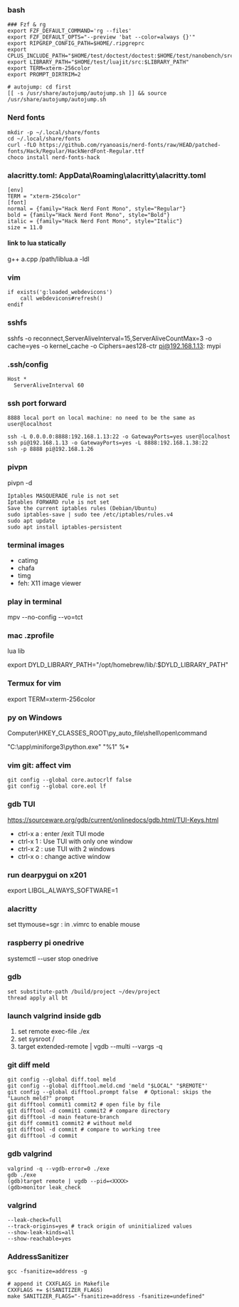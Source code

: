 ### bash
```
### Fzf & rg
export FZF_DEFAULT_COMMAND='rg --files'
export FZF_DEFAULT_OPTS="--preview 'bat --color=always {}'"
export RIPGREP_CONFIG_PATH=$HOME/.ripgreprc
export CPLUS_INCLUDE_PATH="$HOME/test/doctest/doctest:$HOME/test/nanobench/src/include:$HOME/test/FakeIt/single_header/doctest:$HOME/test/json/single_include:$HOME/test/stb:$HOME/test/LuaBridge/Source:$HOME/test/LuaBridge/Source/LuaBridge:$HOME/test/luajit/src:$CPLUS_INCLUDE_PATH"
export LIBRARY_PATH="$HOME/test/luajit/src:$LIBRARY_PATH"
export TERM=xterm-256color
export PROMPT_DIRTRIM=2

# autojump: cd first
[[ -s /usr/share/autojump/autojump.sh ]] && source /usr/share/autojump/autojump.sh
```

### Nerd fonts
```
mkdir -p ~/.local/share/fonts
cd ~/.local/share/fonts
curl -fLO https://github.com/ryanoasis/nerd-fonts/raw/HEAD/patched-fonts/Hack/Regular/HackNerdFont-Regular.ttf
choco install nerd-fonts-hack
```

### alacritty.toml: AppData\Roaming\alacritty\alacritty.toml
```
[env]
TERM = "xterm-256color"
[font]
normal = {family="Hack Nerd Font Mono", style="Regular"}
bold = {family="Hack Nerd Font Mono", style="Bold"}
italic = {family="Hack Nerd Font Mono", style="Italic"}
size = 11.0
```

#### link to lua statically
g++ a.cpp /path/liblua.a -ldl

### vim
```
if exists('g:loaded_webdevicons')
    call webdevicons#refresh() 
endif

```

### sshfs
sshfs -o reconnect,ServerAliveInterval=15,ServerAliveCountMax=3 -o cache=yes -o kernel_cache  -o Ciphers=aes128-ctr  pi@192.168.1.13: mypi

### .ssh/config
```
Host *
  ServerAliveInterval 60
```

### ssh port forward
```
8888 local port on local machine: no need to be the same as user@localhost

ssh -L 0.0.0.0:8888:192.168.1.13:22 -o GatewayPorts=yes user@localhost
ssh pi@192.168.1.13 -o GatewayPorts=yes -L 8888:192.168.1.38:22
ssh -p 8888 pi@192.168.1.26
```

### pivpn
pivpn -d
```
Iptables MASQUERADE rule is not set
Iptables FORWARD rule is not set
Save the current iptables rules (Debian/Ubuntu)
sudo iptables-save | sudo tee /etc/iptables/rules.v4
sudo apt update
sudo apt install iptables-persistent
```

### terminal images
* catimg
* chafa
* timg
* feh: X11 image viewer

### play in terminal
mpv --no-config --vo=tct <your videofile>

### mac .zprofile
lua lib

export DYLD_LIBRARY_PATH="/opt/homebrew/lib/:$DYLD_LIBRARY_PATH"

### Termux for vim
export TERM=xterm-256color

### py on Windows
Computer\HKEY_CLASSES_ROOT\py_auto_file\shell\open\command

"C:\app\miniforge3\python.exe" "%1" %*

### vim git: affect vim
```
git config --global core.autocrlf false
git config --global core.eol lf
```

### gdb TUI
https://sourceware.org/gdb/current/onlinedocs/gdb.html/TUI-Keys.html
* ctrl-x a : enter /exit TUI mode
* ctrl-x 1 : Use TUI with only one window
* ctrl-x 2 : use TUI with 2 windows
* ctrl-x o : change active window

### run dearpygui on x201
export LIBGL_ALWAYS_SOFTWARE=1

### alacritty
set ttymouse=sgr : in .vimrc to enable mouse 

### raspberry pi onedrive
systemctl --user stop onedrive

### gdb
```
set substitute-path /build/project ~/dev/project
thread apply all bt
```
### launch valgrind inside gdb
1. set remote exec-file ./ex
2. set sysroot /
3. target extended-remote | vgdb --multi --vargs -q

### git diff meld
```
git config --global diff.tool meld
git config --global difftool.meld.cmd 'meld "$LOCAL" "$REMOTE"'
git config --global difftool.prompt false  # Optional: skips the "Launch meld?" prompt
git difftool commit1 commit2 # open file by file
git difftool -d commit1 commit2 # compare directory
git difftool -d main feature-branch
git diff commit1 commit2 # without meld
git difftool -d commit # compare to working tree
git difftool -d commit
```

### gdb valgrind
```
valgrind -q --vgdb-error=0 ./exe
gdb ./exe
(gdb)target remote | vgdb --pid=<XXXX>
(gdb>monitor leak_check
```

### valgrind
```
--leak-check=full
--track-origins=yes # track origin of uninitialized values
--show-leak-kinds=all
--show-reachable=yes
```

### AddressSanitizer
```
gcc -fsanitize=address -g 

# append it CXXFLAGS in Makefile
CXXFLAGS += $(SANITIZER_FLAGS)
make SANITIZER_FLAGS="-fsanitize=address -fsanitize=undefined"

```
